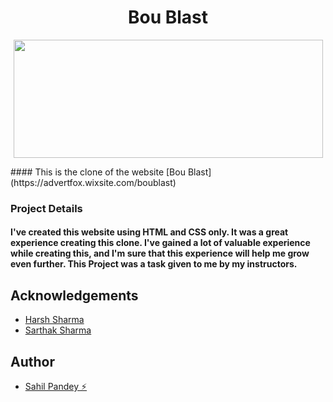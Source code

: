 # <h1 align="center">Bou Blast</h1>

<p align="center">
  <img width="495" height="189" src="https://static.wixstatic.com/media/8e95a3_98fe798831664b33b7072f03ae7229da~mv2.png/v1/crop/x_5,y_147,w_495,h_189/fill/w_445,h_170,al_c,q_85,usm_0.66_1.00_0.01,enc_auto/Copy%20of%20Logos.png">
</p>
#### This is the clone of the website [Bou Blast](https://advertfox.wixsite.com/boublast)

### Project Details
#### I've created this website using HTML and CSS only. It was a great experience creating this clone. I've gained a lot of valuable experience while creating this, and I'm sure that this experience will help me grow even further. This Project was a task given to me by my instructors.

## Acknowledgements

 - [Harsh Sharma](https://github.com/asynchronousJavascriptor)
 - [Sarthak Sharma](https://github.com/saarthack)

## Author

 - [Sahil Pandey ⚡](https://www.github.com/RoronoaX)
